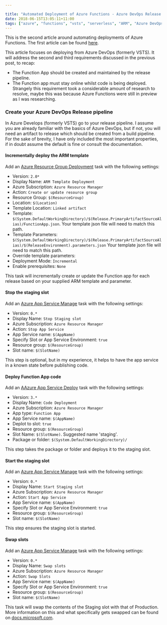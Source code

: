 ```yaml
---

title: "Automated Deployment of Azure Functions - Azure DevOps Release Pipelines"
date: 2018-06-15T13:05:11+11:00
tags: ["azure", "functions", "vsts", "serverless", "ARM", "Azure DevOps", "Continuous Integration & Continuous Delivery"]
---
```


This is the second article around automating deployments of Azure Functions.  The first article can be found [here](/posts/automated-deployment-of-azure-functions-arm-templates).

This article focuses on deploying from Azure DevOps (formerly VSTS). It will address the second and third requirements discussed in the previous post, to recap:

- The Function App should be created and maintained by the release pipeline.  
- The Function app must stay online whilst code is being deployed. Strangely this requirement took a considerable amount of research to resolve, maybe this was because Azure Functions were still in preview as I was researching.

### Create your Azure DevOps Release pipeline

In Azure Develops (formerly VSTS) go to your release pipeline. I assume you are already familiar with the basics of Azure DevOps, but if not, you will need an artifact to release which should be created from a build pipeline.  For the sake of brevity, I have only included the most important properties, if in doubt assume the default is fine or consult the documentation.

#### Incrementally deploy the ARM template 

 Add an [Azure Resource Group Deployment](https://www.hanselman.com/blog/ExploringWyamANETStaticSiteContentGenerator.aspx) task with the following settings:

- Version: `2.0*`
- Display Name: `ARM Template Deployment`
- Azure Subscription: `Azure Resource Manager`
- Action: `Create or update resource group`
- Resource Group: `$(ResourceGroup)`
- Location: `$(Location)`
- Template Location: `Linked artifact`
- Template: `$(System.DefaultWorkingDirectory)/$(Release.PrimaryArtifactSourceAlias)/FunctionApp.json`.  Your template json file will need to match this path.
- Template Parameters: `$(System.DefaultWorkingDirectory)/$(Release.PrimaryArtifactSourceAlias)/$(ReleaseEnvironment).parameters.json` Your template json file will need to match this path.
- Override template parameters: 
- Deployment Mode: `Incremental`
- Enable prerequisites: `None`

This task will incrementally create or update the Function app for each release based on your supplied ARM template and parameter.

#### Stop the staging slot
Add an [Azure App Service Manage](https://github.com/Microsoft/azure-pipelines-tasks/blob/master/Tasks/AzureAppServiceManageV0/README.md) task with the following settings:
 
- Version: `0.*`
- Display Name: `Stop Staging slot`
- Azure Subscription: `Azure Resource Manager`
- Action: `Stop App Service`
- App Service name: `$(AppName)`
- Specify Slot or App Service Environment: `true`
- Resource group: `$(ResourceGroup)`
- Slot name: `$(SlotName)`

This step is optional, but in my experience, it helps to have the app service in a known state before publishing code.

#### Deploy Function App code
Add an [AAzure App Service Deploy](https://github.com/Microsoft/azure-pipelines-tasks/blob/master/Tasks/AzureRmWebAppDeploymentV4/README.md) task with the following settings:
 
- Version: `3.*`
- Display Name: `Code Deployment`
- Azure Subscription: `Azure Resource Manager`
- App type: `Function App`
- App Service name: `$(AppName)`
- Deplot to slot: `true`
- Resource group: `$(ResourceGroup)`
- Slot Name: `$(SlotName)`.  Suggested name 'staging'.
- Package or folder: `$(System.DefaultWorkingDirectory)/`

This step takes the package or folder and deploys it to the staging slot.

#### Start the staging slot
Add an [Azure App Service Manage](https://github.com/Microsoft/azure-pipelines-tasks/blob/master/Tasks/AzureAppServiceManageV0/README.md) task with the following settings:
 
- Version: `0.*`
- Display Name: `Start Staging slot`
- Azure Subscription: `Azure Resource Manager`
- Action: `Start App Service`
- App Service name: `$(AppName)`
- Specify Slot or App Service Environment: `true`
- Resource group: `$(ResourceGroup)`
- Slot name: `$(SlotName)`

This step ensures the staging slot is started.  

#### Swap slots
Add an [Azure App Service Manage](https://github.com/Microsoft/azure-pipelines-tasks/blob/master/Tasks/AzureAppServiceManageV0/README.md) task with the following settings:
 
- Version: `0.*`
- Display Name: `Swap slots`
- Azure Subscription: `Azure Resource Manager`
- Action: `Swap Slots`
- App Service name: `$(AppName)`
- Specify Slot or App Service Environment: `true`
- Resource group: `$(ResourceGroup)`
- Slot name: `$(SlotName)`

This task will swap the contents of the Staging slot with that of Production.  More information on this and what specifically gets swapped can be found on [docs.microsoft.com](https://docs.microsoft.com/en-us/azure/app-service/web-sites-staged-publishing#which-settings-are-swapped).